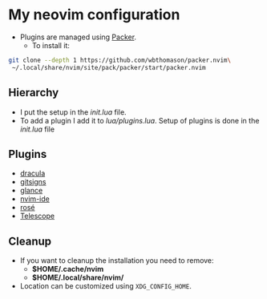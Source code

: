 # My neovim configuration

- Plugins are managed using [Packer](https://github.com/wbthomason/packer.nvim).
    - To install it:
```sh
git clone --depth 1 https://github.com/wbthomason/packer.nvim\
 ~/.local/share/nvim/site/pack/packer/start/packer.nvim
```

## Hierarchy

- I put the setup in the *init.lua* file.
- To add a plugin I add it to *lua/plugins.lua*. Setup of plugins is done in
the *init.lua* file

## Plugins

- [dracula](https://github.com/dracula/vim)
- [gitsigns](https://github.com/lewis6991/gitsigns.nvim)
- [glance](https://github.com/DNLHC/glance.nvim)
- [nvim-ide](https://github.com/ldelossa/nvim-ide)
- [rosé](https://github.com/rose-pine/neovim)
- [Telescope](https://github.com/nvim-telescope/telescope.nvim)

## Cleanup

- If you want to cleanup the installation you need to remove:
    - **$HOME/.cache/nvim**
    - **$HOME/.local/share/nvim/**
- Location can be customized using `XDG_CONFIG_HOME`.
